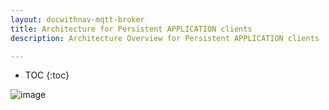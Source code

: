 ```yaml
---
layout: docwithnav-mqtt-broker
title: Architecture for Persistent APPLICATION clients
description: Architecture Overview for Persistent APPLICATION clients

---
```


* TOC
{:toc}

![image](https://img.thingsboard.io/coming-soon.jpg)
